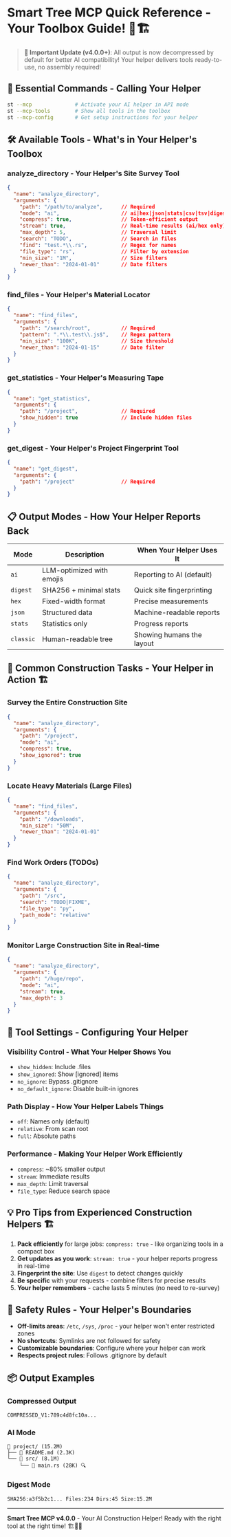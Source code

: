 # Smart Tree MCP Quick Reference - Your Toolbox Guide! 🧰🏗️

> **📢 Important Update (v4.0.0+)**: All output is now decompressed by default for better AI compatibility! Your helper delivers tools ready-to-use, no assembly required!

## 🚀 Essential Commands - Calling Your Helper

```bash
st --mcp              # Activate your AI helper in API mode
st --mcp-tools        # Show all tools in the toolbox
st --mcp-config       # Get setup instructions for your helper
```

## 🛠️ Available Tools - What's in Your Helper's Toolbox

### analyze_directory - Your Helper's Site Survey Tool
```json
{
  "name": "analyze_directory",
  "arguments": {
    "path": "/path/to/analyze",      // Required
    "mode": "ai",                    // ai|hex|json|stats|csv|tsv|digest
    "compress": true,                // Token-efficient output
    "stream": true,                  // Real-time results (ai/hex only)
    "max_depth": 5,                  // Traversal limit
    "search": "TODO",                // Search in files
    "find": "test.*\\.rs",           // Regex for names
    "file_type": "rs",               // Filter by extension
    "min_size": "1M",                // Size filters
    "newer_than": "2024-01-01"       // Date filters
  }
}
```

### find_files - Your Helper's Material Locator
```json
{
  "name": "find_files",
  "arguments": {
    "path": "/search/root",          // Required
    "pattern": ".*\\.test\\.js$",    // Regex pattern
    "min_size": "100K",              // Size threshold
    "newer_than": "2024-01-15"       // Date filter
  }
}
```

### get_statistics - Your Helper's Measuring Tape
```json
{
  "name": "get_statistics",
  "arguments": {
    "path": "/project",              // Required
    "show_hidden": true              // Include hidden files
  }
}
```

### get_digest - Your Helper's Project Fingerprint Tool
```json
{
  "name": "get_digest",
  "arguments": {
    "path": "/project"               // Required
  }
}
```

## 📋 Output Modes - How Your Helper Reports Back

| Mode | Description | When Your Helper Uses It |
|------|-------------|----------|
| `ai` | LLM-optimized with emojis | Reporting to AI (default) |
| `digest` | SHA256 + minimal stats | Quick site fingerprinting |
| `hex` | Fixed-width format | Precise measurements |
| `json` | Structured data | Machine-readable reports |
| `stats` | Statistics only | Progress reports |
| `classic` | Human-readable tree | Showing humans the layout |

## 🎯 Common Construction Tasks - Your Helper in Action 🏗️

### Survey the Entire Construction Site
```json
{
  "name": "analyze_directory",
  "arguments": {
    "path": "/project",
    "mode": "ai",
    "compress": true,
    "show_ignored": true
  }
}
```

### Locate Heavy Materials (Large Files)
```json
{
  "name": "find_files",
  "arguments": {
    "path": "/downloads",
    "min_size": "50M",
    "newer_than": "2024-01-01"
  }
}
```

### Find Work Orders (TODOs)
```json
{
  "name": "analyze_directory",
  "arguments": {
    "path": "/src",
    "search": "TODO|FIXME",
    "file_type": "py",
    "path_mode": "relative"
  }
}
```

### Monitor Large Construction Site in Real-time
```json
{
  "name": "analyze_directory",
  "arguments": {
    "path": "/huge/repo",
    "mode": "ai",
    "stream": true,
    "max_depth": 3
  }
}
```

## 🔧 Tool Settings - Configuring Your Helper

### Visibility Control - What Your Helper Shows You
- `show_hidden`: Include .files
- `show_ignored`: Show [ignored] items
- `no_ignore`: Bypass .gitignore
- `no_default_ignore`: Disable built-in ignores

### Path Display - How Your Helper Labels Things
- `off`: Names only (default)
- `relative`: From scan root
- `full`: Absolute paths

### Performance - Making Your Helper Work Efficiently
- `compress`: ~80% smaller output
- `stream`: Immediate results
- `max_depth`: Limit traversal
- `file_type`: Reduce search space

## 💡 Pro Tips from Experienced Construction Helpers 🏗️

1. **Pack efficiently** for large jobs: `compress: true` - like organizing tools in a compact box
2. **Get updates as you work**: `stream: true` - your helper reports progress in real-time
3. **Fingerprint the site**: Use `digest` to detect changes quickly
4. **Be specific** with your requests - combine filters for precise results
5. **Your helper remembers** - cache lasts 5 minutes (no need to re-survey)

## 🔐 Safety Rules - Your Helper's Boundaries

- **Off-limits areas**: `/etc`, `/sys`, `/proc` - your helper won't enter restricted zones
- **No shortcuts**: Symlinks are not followed for safety
- **Customizable boundaries**: Configure where your helper can work
- **Respects project rules**: Follows .gitignore by default

## 📦 Output Examples

### Compressed Output
```
COMPRESSED_V1:789c4d8fc10a...
```

### AI Mode
```
📁 project/ (15.2M)
├── 📄 README.md (2.3K)
└── 📁 src/ (8.1M)
    └── 📄 main.rs (28K) 🔍
```

### Digest Mode
```
SHA256:a3f5b2c1... Files:234 Dirs:45 Size:15.2M
```

---
**Smart Tree MCP v4.0.0** - Your AI Construction Helper! Ready with the right tool at the right time! 🏗️🌳✨ 